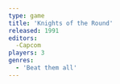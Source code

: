 ```yaml
---
type: game
title: 'Knights of the Round'
released: 1991
editors: 
  -Capcom
players: 3
genres:
  - 'Beat them all'
---
```

